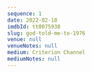 ```yaml
---
sequence: 1
date: 2022-02-18
imdbId: tt0075930
slug: god-told-me-to-1976
venue: null
venueNotes: null
medium: Criterion Channel
mediumNotes: null
---
```


